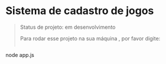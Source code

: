# Sistema de cadastro de jogos

>Status de projeto: em desenvolvimento
>
>Para rodar esse projeto na sua máquina , por favor digite:
>
>```
node app.js
>```
